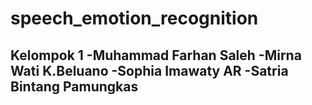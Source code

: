 # speech_emotion_recognition

Kelompok 1
-Muhammad Farhan Saleh
-Mirna Wati K.Beluano
-Sophia Imawaty AR
-Satria Bintang Pamungkas
-
